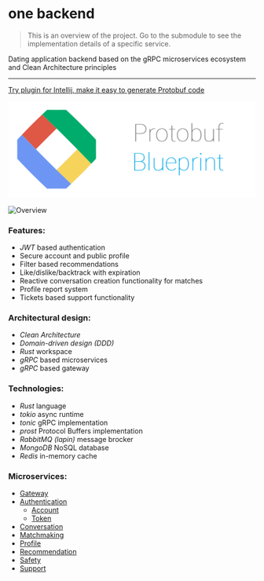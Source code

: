 # one backend

> This is an overview of the project. Go to the submodule to see the implementation details of a specific service.

Dating application backend based on the gRPC microservices ecosystem and Clean Architecture principles

____

[Try plugin for Intellij, make it easy to generate Protobuf code](https://plugins.jetbrains.com/plugin/21792-protobuf-blueprint)

[![Protobuf Blueprint](https://github.com/numq/protobuf-blueprint-plugin/blob/master/media/logo.png)](https://plugins.jetbrains.com/plugin/21792-protobuf-blueprint)

![Overview](./media/dddating-backend-overview.png)

### Features:

- *JWT* based authentication
- Secure account and public profile
- Filter based recommendations
- Like/dislike/backtrack with expiration
- Reactive conversation creation functionality for matches
- Profile report system
- Tickets based support functionality

### Architectural design:

- *Clean Architecture*
- *Domain-driven design (DDD)*
- *Rust* workspace
- *gRPC* based microservices
- *gRPC* based gateway

### Technologies:

- *Rust* language
- *tokio* async runtime
- *tonic* gRPC implementation
- *prost* Protocol Buffers implementation
- *RabbitMQ (lapin)* message brocker
- *MongoDB* NoSQL database
- *Redis* in-memory cache

### Microservices:

- [Gateway](./service/gateway)
- [Authentication](./service/authentication)
    - [Account](./service/account)
    - [Token](./service/token)
- [Conversation](./service/conversation)
- [Matchmaking](./service/matchmaking)
- [Profile](./service/profile)
- [Recommendation](./service/recommendation)
- [Safety](./service/safety)
- [Support](./service/support)